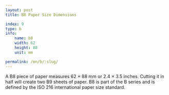```yaml
---
layout: post
title: B8 Paper Size Dimensions

index: 9
type: b
info:
    name: b8
    width: 62
    height: 88
    unit: mm

permalink: /en/b/:slug/
---
```

A B8 piece of paper measures 62 × 88 mm or 2.4 × 3.5 inches. Cutting it in half will create two B9 sheets of paper. B8 is part of the B series and is defined by the ISO 216 international paper size standard.
